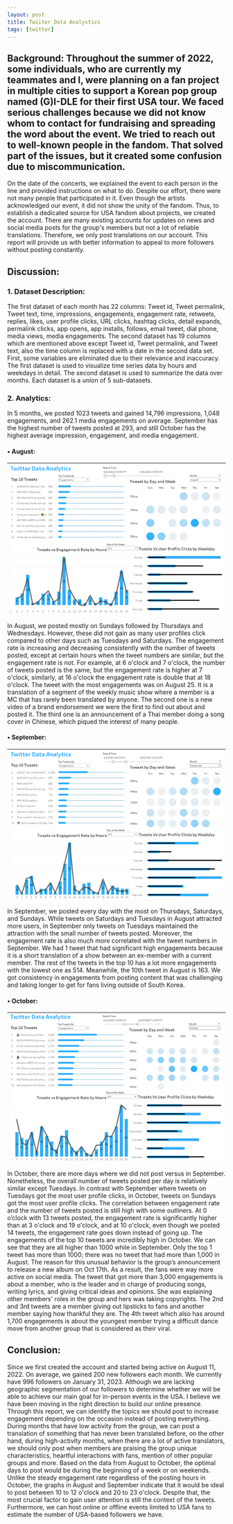 ```yaml
---
layout: post
title: Twiiter Data Analystics
tags: [twitter]
---
```

## Background: Throughout the summer of 2022, some individuals, who are currently my teammates and I, were planning on a fan project in multiple cities to support a Korean pop group named (G)I-DLE for their first USA tour. We faced serious challenges because we did not know whom to contact for fundraising and spreading the word about the event. We tried to reach out to well-known people in the fandom. That solved part of the issues, but it created some confusion due to miscommunication. 
On the date of the concerts, we explained the event to each person in the line and provided instructions on what to do. Despite our effort, there were not many people that participated in it. Even though the artists acknowledged our event, it did not show the unity of the fandom. Thus, to establish a dedicated source for USA fandom about projects, we created the account.
There are many existing accounts for updates on news and social media posts for the group's members but not a lot of reliable translations. Therefore, we only post translations on our account. This report will provide us with better information to appeal to more followers without posting constantly.

## Discussion:

### 1.	Dataset Description:

The first dataset of each month has 22 columns: Tweet id, Tweet permalink, Tweet text, time, impressions, engagements, engagement rate, retweets, replies, likes, user profile clicks, URL clicks, hashtag clicks, detail expands, permalink clicks, app opens, app installs, follows, email tweet, dial phone, media views, media engagements. The second dataset has 19 columns which are mentioned above except Tweet id, Tweet permalink, and Tweet text, also the time column is replaced with a date in the second data set.
First, some variables are eliminated due to their relevance and inaccuracy. The first dataset is used to visualize time series data by hours and weekdays in detail. The second dataset is used to summarize the data over months. Each dataset is a union of 5 sub-datasets. 

### 2.	Analytics:

In 5 months, we posted 1023 tweets and gained 14,796 impressions, 1,048 engagements, and 262.1 media engagements on average. September has the highest number of tweets posted at 293, and still October has the highest average impression, engagement, and media engagement.

#### •	August:
| ![Aug.png](https://github.com/vankngo/vankngo.github.io/blob/master/assets/portfolio/twitter/Aug.png?raw=true) | 
|:--:| 

In August, we posted mostly on Sundays followed by Thursdays and Wednesdays. However, these did not gain as many user profiles click compared to other days such as Tuesdays and Saturdays. 
The engagement rate is increasing and decreasing consistently with the number of tweets posted, except at certain hours when the tweet numbers are similar, but the engagement rate is not. For example, at 6 o'clock and 7 o'clock, the number of tweets posted is the same, but the engagement rate is higher at 7 o'clock, similarly, at 16 o'clock the engagement rate is double that at 18 o'clock. 
The tweet with the most engagements was on August 25. It is a translation of a segment of the weekly music show where a member is a MC that has rarely been translated by anyone. The second one is a new video of a brand endorsement we were the first to find out about and posted it. The third one is an announcement of a Thai member doing a song cover in Chinese, which piqued the interest of many people.

#### •	September:
| ![Sep.png](https://github.com/vankngo/vankngo.github.io/blob/master/assets/portfolio/twitter/Sep.png?raw=true) | 
|:--:| 

In September, we posted every day with the most on Thursdays, Saturdays, and Sundays. While tweets on Saturdays and Tuesdays in August attracted more users, in September only tweets on Tuesdays maintained the attraction with the small number of tweets posted. 
Moreover, the engagement rate is also much more correlated with the tweet numbers in September.
We had 1 tweet that had significant high engagements because it is a short translation of a show between an ex-member with a current member. The rest of the tweets in the top 10 has a lot more engagements with the lowest one as 514. Meanwhile, the 10th tweet in August is 163. We got consistency in engagements from posting content that was challenging and taking longer to get for fans living outside of South Korea.

#### •	October:
| ![Oct.png](https://github.com/vankngo/vankngo.github.io/blob/master/assets/portfolio/twitter/Oct.png?raw=true) | 
|:--:| 

In October, there are more days where we did not post versus in September. Nonetheless, the overall number of tweets posted per day is relatively similar except Tuesdays. In contrast with September where tweets on Tuesdays got the most user profile clicks, in October, tweets on Sundays got the most user profile clicks. 
The correlation between engagement rate and the number of tweets posted is still high with some outliners. At 0 o’clock with 13 tweets posted, the engagement rate is significantly higher than at 3 o'clock and 19 o'clock, and at 10 o'clock, even though we posted 14 tweets, the engagement rate goes down instead of going up. 
The engagements of the top 10 tweets are incredibly high in October. We can see that they are all higher than 1000 while in September. Only the top 1 tweet has more than 1000; there was no tweet that had more than 1,000 in August. The reason for this unusual behavior is the group’s announcement to release a new album on Oct 17th. As a result, the fans were way more active on social media. 
The tweet that got more than 3,000 engagements is about a member, who is the leader and in charge of producing songs, writing lyrics, and giving critical ideas and opinions. She was explaining other members' roles in the group and hers was taking copyrights. The 2nd and 3rd tweets are a member giving out lipsticks to fans and another member saying how thankful they are. The 4th tweet which also has around 1,700 engagements is about the youngest member trying a difficult dance move from another group that is considered as their viral. 

## Conclusion:

Since we first created the account and started being active on August 11, 2022. On average, we gained 200 new followers each month. We currently have 996 followers on January 31, 2023. Although we are lacking geographic segmentation of our followers to determine whether we will be able to achieve our main goal for in-person events in the USA. I believe we have been moving in the right direction to build our online presence. Through this report, we can identify the topics we should post to increase engagement depending on the occasion instead of posting everything. 
During months that have low activity from the group, we can post a translation of something that has never been translated before, on the other hand, during high-activity months, when there are a lot of active translators, we should only post when members are praising the group unique characteristics, heartful interactions with fans, mention of other popular groups and more. Based on the data from August to October, the optimal days to post would be during the beginning of a week or on weekends. 
Unlike the steady engagement rate regardless of the posting hours in October, the graphs in August and September indicate that it would be ideal to post between 10 to 12 o'clock and 20 to 23 o'clock. Despite that, the most crucial factor to gain user attention is still the context of the tweets. Furthermore, we can host online or offline events limited to USA fans to estimate the number of USA-based followers we have. 

